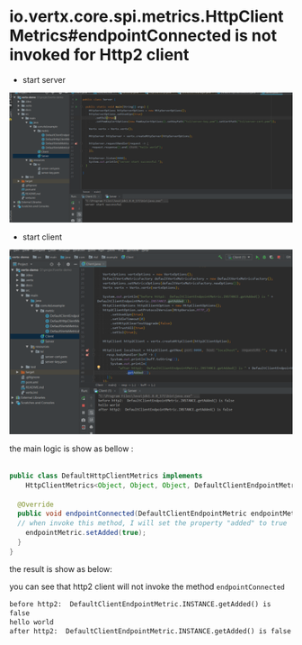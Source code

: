 # io.vertx.core.spi.metrics.HttpClientMetrics#endpointConnected is not invoked for Http2 client

* start server

![](docs/start-server.PNG)

* start client 

![](docs/start-client.PNG)


the main logic is show as bellow :

```java

public class DefaultHttpClientMetrics implements
    HttpClientMetrics<Object, Object, Object, DefaultClientEndpointMetric, Object> {
  
  @Override
  public void endpointConnected(DefaultClientEndpointMetric endpointMetric, Object socketMetric) {
  // when invoke this method, I will set the property "added" to true
    endpointMetric.setAdded(true);
  }
}  
```

the result is show as below:

you can see that http2 client will not invoke the method `endpointConnected` 

```
before http2:  DefaultClientEndpointMetric.INSTANCE.getAdded() is false
hello world
after http2:  DefaultClientEndpointMetric.INSTANCE.getAdded() is false

```
